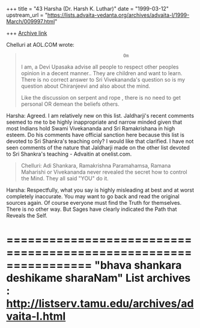 +++
title = "43 Harsha (Dr. Harsh K. Luthar)"
date = "1999-03-12"
upstream_url = "https://lists.advaita-vedanta.org/archives/advaita-l/1999-March/009997.html"

+++
[Archive link](https://lists.advaita-vedanta.org/archives/advaita-l/1999-March/009997.html)

Chelluri at AOL.COM wrote:

>                                           Om
>
> I am, a Devi Upasaka advise all people to respect other peoples opinion in a
> decent manner.. They are children and want to learn.  There is no correct
> answer to Sri Vivekananda's question so is my question about  Chiranjeevi and
> also about the mind.
>
> Like the discussion on serpent and rope , there is no need to get personal OR
> demean  the beliefs others.

Harsha: Agreed. I am relatively new on this list. Jaldharji's recent comments
seemed to me to be highly inappropriate and narrow minded given that most Indians
hold Swami Vivekananda and Sri Ramakrishana in high esteem. Do his comments have
official sanction here because this list is devoted to Sri Shankra's teaching
only? I would like that clarified. I have not seen comments of the nature that
Jaldharji made on the other list devoted to Sri Shankra's teaching -
Advaitin at onelist.com.

> Chelluri: Adi Shankara, Ramakrishna Paramahamsa, Ramana Maharishi or
> Vivekananda
> never revealed the secret how to control the Mind.  They  all said "YOU" do
> it.

Harsha: Respectfully, what you say is highly misleading at best and at worst
completely inaccurate. You may want to go back and read the original sources
again. Of course everyone must find the Truth for themselves. There is no other
way. But Sages have clearly indicated the Path that Reveals the Self.

================================================================
"bhava shankara deshikame sharaNam"
List archives : http://listserv.tamu.edu/archives/advaita-l.html
================================================================


